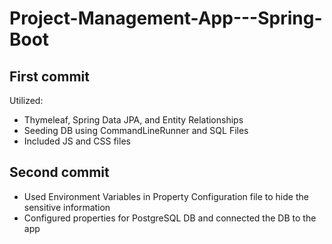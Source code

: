 # Project-Management-App---Spring-Boot


First commit
-----------

Utilized:

- Thymeleaf, Spring Data JPA, and Entity Relationships
- Seeding DB using CommandLineRunner and SQL Files
- Included JS and CSS files

Second commit
-------------

- Used Environment Variables in Property Configuration file to hide the sensitive information
- Configured properties for PostgreSQL DB and connected the DB to the app
